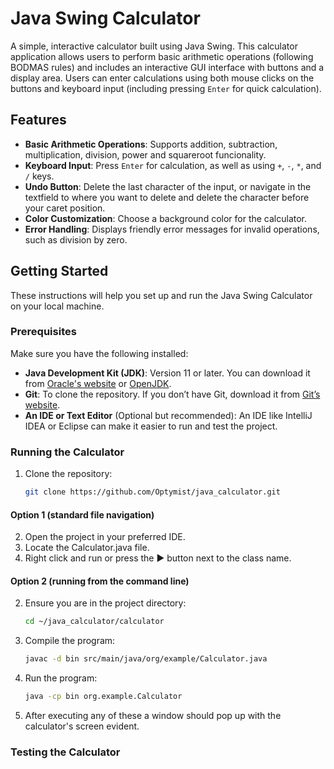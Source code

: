 # Java Swing Calculator

A simple, interactive calculator built using Java Swing. This calculator application allows users to perform basic arithmetic operations 
(following BODMAS rules) and includes an interactive GUI interface with buttons and a display area. Users can enter calculations using 
both mouse clicks on the buttons and keyboard input (including pressing `Enter` for quick calculation).

## Features

- **Basic Arithmetic Operations**: Supports addition, subtraction, multiplication, division, power and squareroot funcionality.
- **Keyboard Input**: Press `Enter` for calculation, as well as using `+`, `-`, `*`, and `/` keys.
- **Undo Button**: Delete the last character of the input, or navigate in the textfield to where you want to delete and delete
                  the character before your caret position.
- **Color Customization**: Choose a background color for the calculator.
- **Error Handling**: Displays friendly error messages for invalid operations, such as division by zero.

## Getting Started

These instructions will help you set up and run the Java Swing Calculator on your local machine.

### Prerequisites

Make sure you have the following installed:

- **Java Development Kit (JDK)**: Version 11 or later. You can download it from [Oracle's website](https://www.oracle.com/java/technologies/javase-jdk11-downloads.html) or [OpenJDK](https://openjdk.java.net/).
- **Git**: To clone the repository. If you don’t have Git, download it from [Git’s website](https://git-scm.com/).
- **An IDE or Text Editor** (Optional but recommended): An IDE like IntelliJ IDEA or Eclipse can make it easier to run and test the project.

### Running the Calculator

1. Clone the repository:
   ```bash
   git clone https://github.com/Optymist/java_calculator.git

#### Option 1 (standard file navigation)

2. Open the project in your preferred IDE.
3. Locate the Calculator.java file.
4. Right click and run or press the ▶ button next to the class name.

#### Option 2 (running from the command line)

2. Ensure you are in the project directory:
   ```bash
   cd ~/java_calculator/calculator
3. Compile the program:
   ```bash
   javac -d bin src/main/java/org/example/Calculator.java
4. Run the program:
   ```bash
   java -cp bin org.example.Calculator


5. After executing any of these a window should pop up with the calculator's screen evident.

### Testing the Calculator

